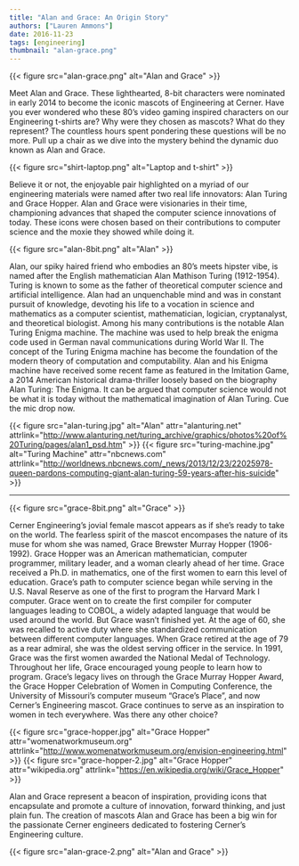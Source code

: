 ```yaml
---
title: "Alan and Grace: An Origin Story"
authors: ["Lauren Ammons"]
date: 2016-11-23
tags: [engineering]
thumbnail: "alan-grace.png"
---
```


{{< figure src="alan-grace.png" alt="Alan and Grace" >}}

Meet Alan and Grace. These lighthearted, 8-bit characters were nominated in
early 2014 to become the iconic mascots of Engineering at Cerner. Have you ever
wondered who these 80’s video gaming inspired characters on our Engineering
t-shirts are? Why were they chosen as mascots? What do they represent? The
countless hours spent pondering these questions will be no more. Pull up a
chair as we dive into the mystery behind the dynamic duo known as Alan and
Grace.

{{< figure src="shirt-laptop.png" alt="Laptop and t-shirt" >}}

Believe it or not, the enjoyable pair highlighted on a myriad of our engineering
materials were named after two real life innovators: Alan Turing and Grace
Hopper. Alan and Grace were visionaries in their time, championing advances
that shaped the computer science innovations of today. These icons were chosen
based on their contributions to computer science and the moxie they showed while
doing it.

{{< figure src="alan-8bit.png" alt="Alan" >}}

Alan, our spiky haired friend who embodies an 80’s meets hipster vibe, is named
after the English mathematician Alan Mathison Turing (1912-1954). Turing is
known to some as the father of theoretical computer science and artificial
intelligence. Alan had an unquenchable mind and was in constant pursuit of
knowledge, devoting his life to a vocation in science and mathematics as a
computer scientist, mathematician, logician, cryptanalyst, and theoretical
biologist. Among his many contributions is the notable Alan Turing Enigma
machine. The machine was used to help break the enigma code used in German
naval communications during World War II. The concept of the Turing Enigma
machine has become the foundation of the modern theory of computation and
computability. Alan and his Enigma machine have received some recent fame as
featured in the Imitation Game, a 2014 American historical drama-thriller
loosely based on the biography Alan Turing: The Enigma. It can be argued that
computer science would not be what it is today without the mathematical
imagination of Alan Turing. Cue the mic drop now.

{{< figure src="alan-turing.jpg" alt="Alan" attr="alanturing.net" attrlink="http://www.alanturing.net/turing_archive/graphics/photos%20of%20Turing/pages/alan1_psd.htm" >}}
{{< figure src="turing-machine.jpg" alt="Turing Machine" attr="nbcnews.com" attrlink="http://worldnews.nbcnews.com/_news/2013/12/23/22025978-queen-pardons-computing-giant-alan-turing-59-years-after-his-suicide" >}}

___

{{< figure src="grace-8bit.png" alt="Grace" >}}

Cerner Engineering’s jovial female mascot appears as if she’s ready to take on
the world. The fearless spirit of the mascot encompases the nature of its muse
for whom she was named, Grace Brewster Murray Hopper (1906-1992). Grace Hopper
was an American mathematician, computer programmer, military leader, and a woman
clearly ahead of her time. Grace received a Ph.D. in mathematics, one of the
first women to earn this level of education. Grace’s path to computer science
began while serving in the U.S. Naval Reserve as one of the first to program the
Harvard Mark I computer. Grace went on to create the first compiler for
computer languages leading to COBOL, a widely adapted language that would be
used around the world. But Grace wasn’t finished yet. At the age of 60, she
was recalled to active duty where she standardized communication between
different computer languages. When Grace retired at the age of 79 as a rear
admiral, she was the oldest serving officer in the service. In 1991, Grace was
the first women awarded the National Medal of Technology. Throughout her life,
Grace encouraged young people to learn how to program. Grace’s legacy lives on
through the Grace Murray Hopper Award, the Grace Hopper Celebration of Women in
Computing Conference, the University of Missouri’s computer museum “Grace’s
Place”, and now Cerner’s Engineering mascot. Grace continues to serve as an
inspiration to women in tech everywhere. Was there any other choice?

{{< figure src="grace-hopper.jpg" alt="Grace Hopper" attr="womenatworkmuseum.org" attrlink="http://www.womenatworkmuseum.org/envision-engineering.html" >}}
{{< figure src="grace-hopper-2.jpg" alt="Grace Hopper" attr="wikipedia.org" attrlink="https://en.wikipedia.org/wiki/Grace_Hopper" >}}

Alan and Grace represent a beacon of inspiration, providing icons that
encapsulate and promote a culture of innovation, forward thinking, and just
plain fun. The creation of mascots Alan and Grace has been a big win for the
passionate Cerner engineers dedicated to fostering Cerner’s Engineering culture.

{{< figure src="alan-grace-2.png" alt="Alan and Grace" >}}
